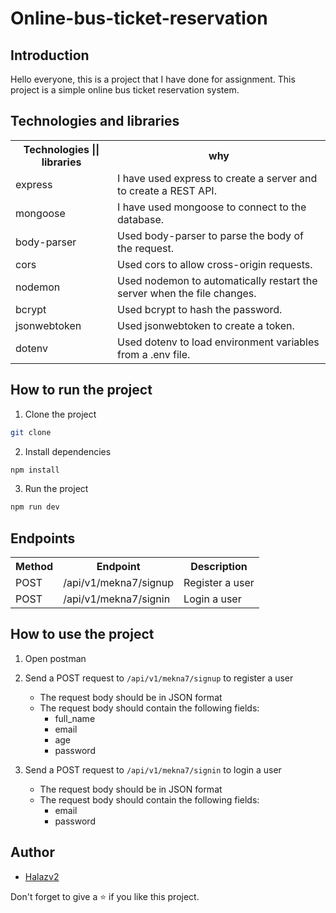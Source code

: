 # Online-bus-ticket-reservation

## Introduction

Hello everyone, this is a project that I have done for assignment. This project is a simple online bus ticket reservation system. <br />

## Technologies and libraries

<table>
    <tr>
        <th>Technologies || libraries</th>
        <th>why</th>
    </tr>
    <tr>
        <td>express</td>
        <td>I have used express to create a server and to create a REST API.</td>
    </tr>
    <tr>
        <td>mongoose</td>
        <td>I have used mongoose to connect to the database.</td>
    </tr>
    <tr>
        <td>body-parser</td>
        <td>Used body-parser to parse the body of the request.</td>
    </tr>
    <tr>
        <td>cors</td>
        <td>Used cors to allow cross-origin requests.</td>
    </tr>
    <tr>
        <td>nodemon</td>
        <td>Used nodemon to automatically restart the server when the file changes.</td>
    </tr>
    <tr>
        <td>bcrypt</td>
        <td>Used bcrypt to hash the password.</td>
    </tr>
    <tr>
        <td>jsonwebtoken</td>
        <td>Used jsonwebtoken to create a token.</td>
    </tr>
    <tr>
        <td>dotenv</td>
        <td>Used dotenv to load environment variables from a .env file.</td>
    </tr>

</table>

## How to run the project

1. Clone the project

```bash
git clone
```

2. Install dependencies

```bash
npm install
```

3. Run the project

```bash
npm run dev
```

## Endpoints

<table>
    <tr>
        <th>Method</th>
        <th>Endpoint</th>
        <th>Description</th>
    </tr>
    <tr>
        <td>POST</td>
        <td>/api/v1/mekna7/signup</td>
        <td>Register a user</td>
    </tr>
    <tr>
        <td>POST</td>
        <td>/api/v1/mekna7/signin</td>
        <td>Login a user</td>
    </tr>
</table>

## How to use the project

1. Open postman <br />
2. Send a POST request to `/api/v1/mekna7/signup` to register a user <br />

   - The request body should be in JSON format <br />
   - The request body should contain the following fields: <br />
     - full_name <br />
     - email <br />
     - age <br />
     - password <br />

3. Send a POST request to `/api/v1/mekna7/signin` to login a user <br />
   - The request body should be in JSON format <br />
   - The request body should contain the following fields: <br />
     - email <br />
     - password <br />

## Author

- [Halazv2](https://github.com/Halazv2 "Halazv2")


Don't forget to give a ⭐ if you like this project.